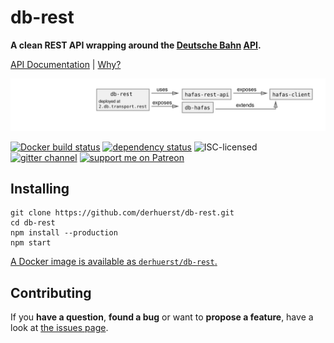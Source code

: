 # db-rest

**A clean REST API wrapping around the [Deutsche Bahn](https://en.wikipedia.org/wiki/Deutsche_Bahn) [API](https://github.com/derhuerst/db-hafas#db-hafas).**

[API Documentation](docs/index.md) | [Why?](docs/why.md)

![db-rest architecture diagram](architecture.svg)

[![Docker build status](https://img.shields.io/docker/build/derhuerst/db-rest.svg)](https://hub.docker.com/r/derhuerst/db-rest/)
[![dependency status](https://img.shields.io/david/derhuerst/db-rest.svg)](https://david-dm.org/derhuerst/db-rest)
![ISC-licensed](https://img.shields.io/github/license/derhuerst/db-rest.svg)
[![gitter channel](https://badges.gitter.im/derhuerst/db-rest.svg)](https://gitter.im/derhuerst/db-rest)
[![support me on Patreon](https://img.shields.io/badge/support%20me-on%20patreon-fa7664.svg)](https://patreon.com/derhuerst)


## Installing

```
git clone https://github.com/derhuerst/db-rest.git
cd db-rest
npm install --production
npm start
```

[A Docker image is available as `derhuerst/db-rest`.](https://hub.docker.com/r/derhuerst/db-rest)


## Contributing

If you **have a question**, **found a bug** or want to **propose a feature**, have a look at [the issues page](https://github.com/derhuerst/db-rest/issues).
